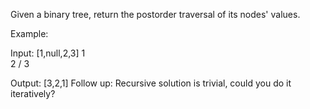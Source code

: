 Given a binary tree, return the postorder traversal of its nodes' values.

Example:

Input: [1,null,2,3]
1
\
 2
/
3

Output: [3,2,1]
Follow up: Recursive solution is trivial, could you do it iteratively?
